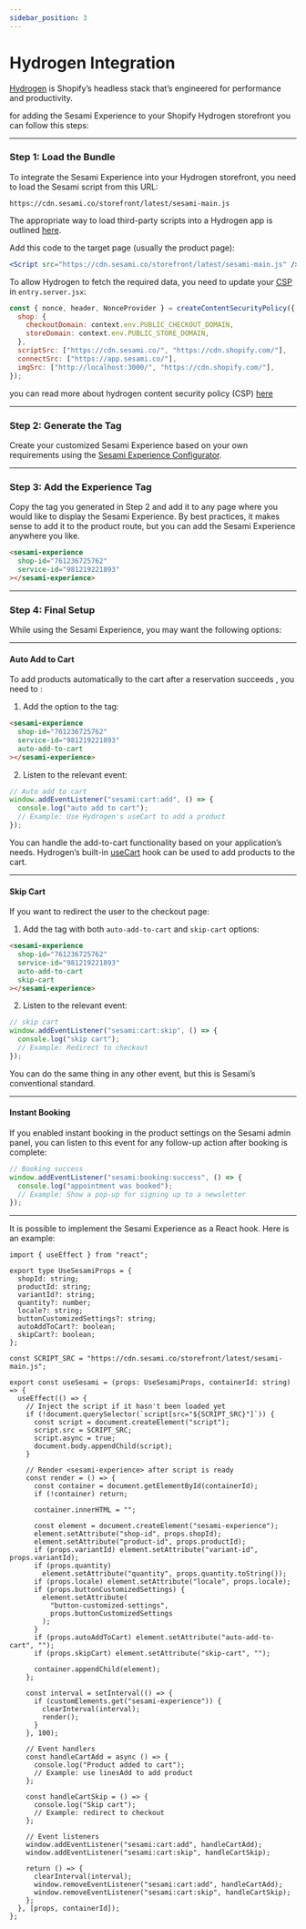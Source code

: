 ```yaml
---
sidebar_position: 3
---
```


# Hydrogen Integration

[Hydrogen](https://hydrogen.shopify.dev/) is Shopify’s headless stack that’s engineered for performance and productivity.

for adding the Sesami Experience to your Shopify Hydrogen storefront you can follow this steps:

---

### Step 1: Load the Bundle

To integrate the Sesami Experience into your Hydrogen storefront, you need to load the Sesami script from this URL:

```text
https://cdn.sesami.co/storefront/latest/sesami-main.js
```

The appropriate way to load third-party scripts into a Hydrogen app is outlined [here](https://shopify.dev/docs/api/hydrogen/2025-05/components/script).

Add this code to the target page (usually the product page):

```jsx
<Script src="https://cdn.sesami.co/storefront/latest/sesami-main.js" />
```

To allow Hydrogen to fetch the required data, you need to update your [CSP](https://developer.mozilla.org/en-US/docs/Web/HTTP/Guides/CSP) in `entry.server.jsx`:

```js
const { nonce, header, NonceProvider } = createContentSecurityPolicy({
  shop: {
    checkoutDomain: context.env.PUBLIC_CHECKOUT_DOMAIN,
    storeDomain: context.env.PUBLIC_STORE_DOMAIN,
  },
  scriptSrc: ["https://cdn.sesami.co/", "https://cdn.shopify.com/"],
  connectSrc: ["https://app.sesami.co/"],
  imgSrc: ["http://localhost:3000/", "https://cdn.shopify.com/"],
});
```

you can read more about hydrogen content security policy (CSP) [here](https://shopify.dev/docs/storefronts/headless/hydrogen/content-security-policy)

---

### Step 2: Generate the Tag

Create your customized Sesami Experience based on your own requirements using the [Sesami Experience Configurator](/docs/sesami-experience/configurator/).

---

### Step 3: Add the Experience Tag

Copy the tag you generated in Step 2 and add it to any page where you would like to display the Sesami Experience. By best practices, it makes sense to add it to the product route, but you can add the Sesami Experience anywhere you like.

```html title="INSIDE YOUR SERVICE PAGE"
<sesami-experience
  shop-id="761236725762"
  service-id="981219221893"
></sesami-experience>
```

---

### Step 4: Final Setup

While using the Sesami Experience, you may want the following options:

---

#### Auto Add to Cart

To add products automatically to the cart after a reservation succeeds , you need to :

1. Add the option to the tag:

```html title="INSIDE YOUR SERVICE PAGE"
<sesami-experience
  shop-id="761236725762"
  service-id="981219221893"
  auto-add-to-cart
></sesami-experience>
```

2. Listen to the relevant event:

```js
// Auto add to cart
window.addEventListener("sesami:cart:add", () => {
  console.log("auto add to cart");
  // Example: Use Hydrogen's useCart to add a product
});
```

You can handle the add-to-cart functionality based on your application’s needs.
Hydrogen’s built-in [useCart](https://shopify.dev/docs/api/hydrogen-react/2025-01/hooks/usecart) hook can be used to add products to the cart.

---

#### Skip Cart

If you want to redirect the user to the checkout page:

1. Add the tag with both `auto-add-to-cart` and `skip-cart` options:

```html
<sesami-experience
  shop-id="761236725762"
  service-id="981219221893"
  auto-add-to-cart
  skip-cart
></sesami-experience>
```

2. Listen to the relevant event:

```js
// skip cart
window.addEventListener("sesami:cart:skip", () => {
  console.log("skip cart");
  // Example: Redirect to checkout
});
```

You can do the same thing in any other event, but this is Sesami’s conventional standard.

---

#### Instant Booking

If you enabled instant booking in the product settings on the Sesami admin panel, you can listen to this event for any follow-up action after booking is complete:

```js
// Booking success
window.addEventListener("sesami:booking:success", () => {
  console.log("appointment was booked");
  // Example: Show a pop-up for signing up to a newsletter
});
```

---

It is possible to implement the Sesami Experience as a React hook.
Here is an example:

```tsx
import { useEffect } from "react";

export type UseSesamiProps = {
  shopId: string;
  productId: string;
  variantId?: string;
  quantity?: number;
  locale?: string;
  buttonCustomizedSettings?: string;
  autoAddToCart?: boolean;
  skipCart?: boolean;
};

const SCRIPT_SRC = "https://cdn.sesami.co/storefront/latest/sesami-main.js";

export const useSesami = (props: UseSesamiProps, containerId: string) => {
  useEffect(() => {
    // Inject the script if it hasn't been loaded yet
    if (!document.querySelector(`script[src="${SCRIPT_SRC}"]`)) {
      const script = document.createElement("script");
      script.src = SCRIPT_SRC;
      script.async = true;
      document.body.appendChild(script);
    }

    // Render <sesami-experience> after script is ready
    const render = () => {
      const container = document.getElementById(containerId);
      if (!container) return;

      container.innerHTML = "";

      const element = document.createElement("sesami-experience");
      element.setAttribute("shop-id", props.shopId);
      element.setAttribute("product-id", props.productId);
      if (props.variantId) element.setAttribute("variant-id", props.variantId);
      if (props.quantity)
        element.setAttribute("quantity", props.quantity.toString());
      if (props.locale) element.setAttribute("locale", props.locale);
      if (props.buttonCustomizedSettings) {
        element.setAttribute(
          "button-customized-settings",
          props.buttonCustomizedSettings
        );
      }
      if (props.autoAddToCart) element.setAttribute("auto-add-to-cart", "");
      if (props.skipCart) element.setAttribute("skip-cart", "");

      container.appendChild(element);
    };

    const interval = setInterval(() => {
      if (customElements.get("sesami-experience")) {
        clearInterval(interval);
        render();
      }
    }, 100);

    // Event handlers
    const handleCartAdd = async () => {
      console.log("Product added to cart");
      // Example: use linesAdd to add product
    };

    const handleCartSkip = () => {
      console.log("Skip cart");
      // Example: redirect to checkout
    };

    // Event listeners
    window.addEventListener("sesami:cart:add", handleCartAdd);
    window.addEventListener("sesami:cart:skip", handleCartSkip);

    return () => {
      clearInterval(interval);
      window.removeEventListener("sesami:cart:add", handleCartAdd);
      window.removeEventListener("sesami:cart:skip", handleCartSkip);
    };
  }, [props, containerId]);
};
```

